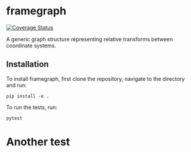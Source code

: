 # framegraph

[![Coverage Status](https://coveralls.io/repos/github/vi-robotics/framegraph/badge.svg?branch=main)](https://coveralls.io/github/vi-robotics/framegraph?branch=main)

A generic graph structure representing relative transforms between coordinate systems.

## Installation

To install framegraph, first clone the repository, navigate to the directory and run:

`pip install -e .`

To run the tests, run:

`pytest`

# Another test
